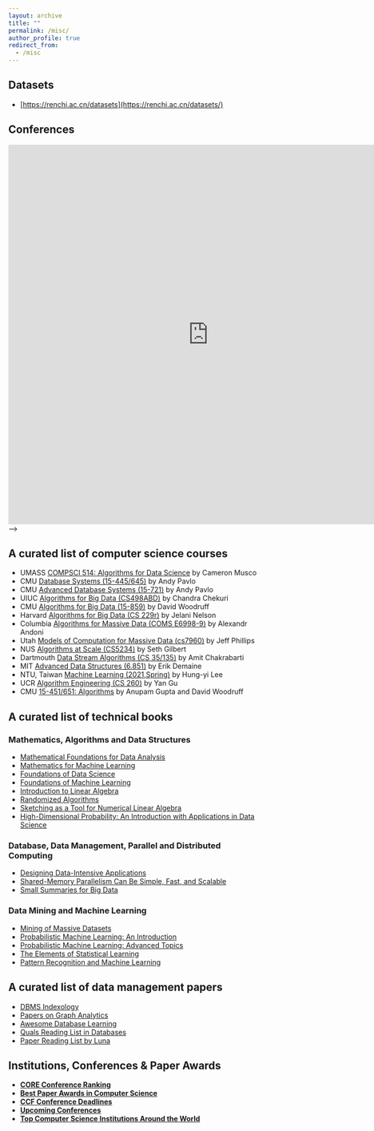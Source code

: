 ```yaml
---
layout: archive
title: ""
permalink: /misc/
author_profile: true
redirect_from:
  - /misc
---
```


## Datasets
- [https://renchi.ac.cn/datasets](https://renchi.ac.cn/datasets/)

## Conferences
<iframe src="https://confsearch.ethz.ch/?query=ECML-PKDD+WWW+CIKM+AAAI+WSDM+ICDM-1+IJCAI+SIGMOD+VLDB+KDD+ICDE+SIGIR+PAKDD+ICML+ICLR+NeurIPS" width="800" height="760" frameborder="0" scrolling="no"></iframe> -->

## A curated list of computer science courses
- UMASS [COMPSCI 514: Algorithms for Data Science](https://people.cs.umass.edu/~cmusco/CS514S20/schedule.html) by Cameron Musco
- CMU [Database Systems (15-445/645)](https://15445.courses.cs.cmu.edu/fall2019/schedule.html) by Andy Pavlo
- CMU [Advanced Database Systems (15-721)](https://15721.courses.cs.cmu.edu/spring2020/schedule.html) by Andy Pavlo
- UIUC [Algorithms for Big Data (CS498ABD)](https://courses.engr.illinois.edu/cs498abd/fa2020/) by Chandra Chekuri
- CMU [Algorithms for Big Data (15-859)](http://www.cs.cmu.edu/~dwoodruf/teaching/15859-fall20/index.html) by David Woodruff
- Harvard [Algorithms for Big Data (CS 229r)](http://people.seas.harvard.edu/~minilek/cs229r/fall15/index.html) by Jelani Nelson
- Columbia [Algorithms for Massive Data (COMS E6998-9)](http://www.cs.columbia.edu/~andoni/algoS19/index.html) by Alexandr Andoni
- Utah [Models of Computation for Massive Data (cs7960)](https://www.cs.utah.edu/~jeffp/teaching/cs7960.html) by Jeff Phillips
- NUS [Algorithms at Scale (CS5234)](https://www.comp.nus.edu.sg/~gilbert/CS5234/) by Seth Gilbert
- Dartmouth [Data Stream Algorithms (CS 35/135)](https://www.cs.dartmouth.edu/~ac/Teach/CS35-Spring20) by Amit Chakrabarti
- MIT [Advanced Data Structures (6.851)](http://courses.csail.mit.edu/6.851/spring14/) by Erik Demaine
- NTU, Taiwan [Machine Learning (2021,Spring)](https://speech.ee.ntu.edu.tw/~hylee/ml/2021-spring.html) by Hung-yi Lee
- UCR [Algorithm Engineering (CS 260)](https://www.cs.ucr.edu/~ygu/teaching/algeng/algeng.html) by Yan Gu
- CMU [15-451/651: Algorithms](https://www.cs.cmu.edu/~15451-s19/) by Anupam Gupta and David Woodruff

## A curated list of technical books
### Mathematics, Algorithms and Data Structures
- [Mathematical Foundations for Data Analysis](https://mathfordata.github.io)
- [Mathematics for Machine Learning](https://mml-book.com)
- [Foundations of Data Science](http://www.cs.cornell.edu/jeh/book.pdf)
- [Foundations of Machine Learning](https://cs.nyu.edu/~mohri/mlbook/)
- [Introduction to Linear Algebra](http://math.mit.edu/~gs/linearalgebra/)
- [Randomized Algorithms](https://www.cambridge.org/core/books/randomized-algorithms/6A3E5CD760B0DDBA3794A100EE2843E8)
- [Sketching as a Tool for Numerical Linear Algebra](http://www.cs.cmu.edu/afs/cs/user/dwoodruf/www/wNow3.pdf)
- [High-Dimensional Probability: An Introduction with Applications in Data Science](https://www.math.uci.edu/~rvershyn/papers/HDP-book/HDP-book.pdf)

### Database, Data Management, Parallel and Distributed Computing
- [Designing Data-Intensive Applications](http://xfido.com/pdf/designing-data-intensive-applications.pdf)
- [Shared-Memory Parallelism Can Be Simple, Fast, and Scalable](http://www.cs.cmu.edu/~jshun/thesis.pdf)
- [Small Summaries for Big Data](http://dimacs.rutgers.edu/~graham/ssbd.html)

### Data Mining and Machine Learning
- [Mining of Massive Datasets](http://www.mmds.org)
- [Probabilistic Machine Learning: An Introduction](https://probml.github.io/pml-book/book1.html)
- [Probabilistic Machine Learning: Advanced Topics](https://probml.github.io/pml-book/book2.html)
- [The Elements of Statistical Learning](https://hastie.su.domains/Papers/ESLII.pdf)
- [Pattern Recognition and Machine Learning](https://www.microsoft.com/en-us/research/publication/pattern-recognition-machine-learning/)

## A curated list of data management papers
- [DBMS Indexology](https://github.com/yingjunwu/DBMS-Indexology)
- [Papers on Graph Analytics](https://people.csail.mit.edu/jshun/graph.shtml)
- [Awesome Database Learning](https://github.com/pingcap/awesome-database-learning)
- [Quals Reading List in Databases](https://db.cs.washington.edu/internals.html)
- [Paper Reading List by Luna](https://lunadong.com/resources.htm#paper)

## Institutions, Conferences & Paper Awards
- [**CORE Conference Ranking**](http://portal.core.edu.au/conf-ranks/?search=&by=all&source=CORE2021&sort=arank&page=1)
- [**Best Paper Awards in Computer Science**](https://jeffhuang.com/best_paper_awards.html)
- [**CCF Conference Deadlines**](https://ccfddl.github.io)
- [**Upcoming Conferences**](http://www.conferencelist.info/upcoming.html)
- [**Top Computer Science Institutions Around the World**](http://csrankings.org)

<!-- ## Conferences of Interest
<iframe src="https://confsearch.ethz.ch/confsearch/faces/pages/staticresults.jsp?query=sigmod%20vldb%20kdd%20icde%20www%20wsdm%20cikm%20edbt%20icdm%20icdt%20cidr%20icml%20NeurIPS%20ijcai%20aaai&sortMode=1&graphicView=0" width="800" height="760" frameborder="0" scrolling="no"></iframe> -->
